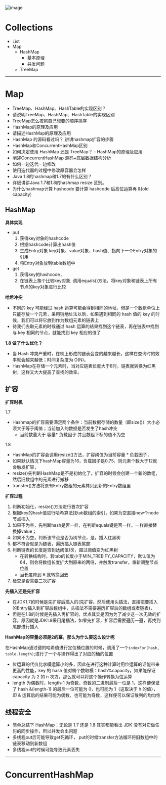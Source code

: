 ![image](https://github.com/yul154/Jnova/assets/27160394/80753a68-8306-4174-baba-a47b808ebd89)


# Collections
- List
- Map
  - HashMap
    - 基本原理
    - 并发问题
  - TreeMap

-----
# Map

- TreeMap、HashMap、HashTable的实现区别？
- 请说明TreeMap、HashMap、HashTable的实现区别
- TreeMap怎么按照自己想要的顺序排序
- HashMap的原理及应用
- 请描述HashMap的原理及应用
- HashMap 的源码看过吗？ 讲讲hashmap扩容的步骤
- HashMap和ConcurrentHashMap区别
- 如何决定使用 HashMap 还是 TreeMap？	- HashMap的原理及应用
- 阐述ConcurrentHashMap 源码+底层数据结构分析
- 如何一边迭代一边修改
- 使用迭代器的过程中修改原容器会怎样
- Java 1.8的hashmap和1.7的有什么区别？
- 详细讲讲Java 1.7和1.8的hashmap resize 区别。
- 为什么hashmap计算 hashcode 要计算 hashcode 后高位运算再 &(old capacity)



## HashMap

**具体实现**
- put
  1. 获得key对象的hashcode
  2. 根据hashcode计算出hash值
  3. 生成Entry对象 key对象、value对象、hash值、指向下一个Entry对象的引用
  4. 将Entry对象放到table数组中
- get
  1. 获得key的hashcode，
  2. 在链表上挨个比较key对象, 调用equals()方法，将key对象和链表上所有节点的key对象进行比较



**哈希冲突**

* 不同的 key 可能经过 hash 运算可能会得到相同的地址，但是一个数组单位上只能存放一个元素，采用链地址法以后，如果遇到相同的 hash 值的 key 的时候，我们可以将它放到作为数组元素的链表上
* 待我们去取元素的时候通过 hash 运算的结果找到这个链表，再在链表中找到与 key 相同的节点，就能找到 key 相应的值了


**1.8 做了什么优化？**

* 当 Hash 冲突严重时，在桶上形成的链表会变的越来越长，这样在查询时的效率就会越来越低；时间复杂度为 O(N)。
* HashMap在存储一个元素时，当对应链表长度大于8时，链表就转换为红黑树，这样又大大提高了查找的效率。


## 扩容

**扩容时机**

1.7 
* Hashmap的扩容需要满足两个条件：当前数据存储的数量（即size()）大小必须大于等于阈值；当前加入的数据是否发生了hash冲突
  * 当前数量大于 容量* 负载因子 并且数组下标的值不为空

1.8
* HashMap的扩容会调用resize()方法，扩容阈值为当前容量 * 负载因子，
* 如果默认情况下hashMap容量为16，负载因子是0.75，则元素个数大于12就会触发扩容，
* resize()先判断HashMap是不是初始化了，扩容的时候会创建一个新的数组，然后旧数组中的元素进行搬移
* transfer()方法将原有Entry数组的元素拷贝到新的Entry数组里


**扩容过程**
1. 判断初始化，resize()方法进行首次扩容
2. 根据key的hash值进行哈希算法找tab数组的索引，如果为空直接new个node节点插入
3. 如果不为空，先判断hash是否一样，在判断equals键是否一样。一样直接替换掉value；
4. 如果不为空，判断该节点是否为树节点，是，插入红黑树
5. 都不符合就是为链表，遍历插入链表尾部
6. 判断链表的长度是否到达阈值(8)，超过阈值变为红黑树
    *  在转换结构时，若tab的长度小于MIN_TREEIFY_CAPACITY，默认值为64，则会将数组长度扩大到原来的两倍，并触发transfer，重新调整节点位置
    *  当长度降到 6 就转换回去
8. 检查是否需要二次扩容


**先插入还是先扩容**
* 在JDK1.7的时候是先扩容后插入的(先扩容，然后使用头插法，直接把要插入的Entry插入到扩容后数组中，头插法不需要遍历扩容后的数组或者链表)，
* 但是在1.8的时候是先插入再扩容的，优点其实是因为为了减少这一次无效的扩容，原因就是JDK1.8采用尾插法，如果先扩容，扩容后需要遍历一遍，再找到尾部进行插入


**HashMap的容量必须是2的幂，那么为什么要这么设计呢**

在HashMap通过键的哈希值进行定位桶位置的时候，调用了一个`indexFor(hash, table.length)`;进行了一个与操作得出了对应的桶的位置
* 位运算的代价比求模运算小的多，因此在进行这种计算时用位运算的话能带来更高的性能，key 的 hash 值对桶个数取模：hash%capacity，如果能保证 capacity 为 2 的 n 次方，那么就可以将这个操作转换为位运算
* length 为偶数时，length-1 为奇数，奇数的二进制最后一位是 1，这样便保证了 hash &(length-1) 的最后一位可能为 0，也可能为 1（这取决于 h 的值），即 & 运算后的结果可能为偶数，也可能为奇数，这样便可以保证散列的均匀性



## 线程安全

* 简单总结下 HashMap：无论是 1.7 还是 1.8 其实都能看出 JDK 没有对它做任何的同步操作，所以并发会出问题
* 多线程put后可能导致get死循环， put的时候transfer方法循环将旧数组中的链表移动到新数组
* 多线程put的时候可能导致元素丢失

---
# ConcurrentHashMap



